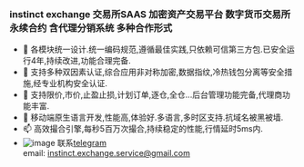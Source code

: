 ### instinct exchange 交易所SAAS 加密资产交易平台 数字货币交易所 永续合约 含代理分销系统 多种合作形式

- 👋 各模块统一设计.统一编码规范,遵循最佳实践,只依赖可信第三方包.已安全运行4年,持续改进,功能合理完备. 
- 👀 支持多种双因素认证,综合应用非对称加密,数据指纹,冷热钱包分离等安全措施,经专业机构安全认证.
- 🌱 支持限价,市价,止盈止损,计划订单,逐仓,全仓...后台管理功能完备,代理商功能丰富.
- 💞️ 移动端原生语言开发,性能高,体验好.多语言,多时区支持.抗域名被黑被墙.
- 📫 高效撮合引擎,每秒5百万次撮合,持续稳定的性能,行情延时5ms内.
- ![image](https://user-images.githubusercontent.com/108943823/178020583-acaf1c07-5d0c-4e96-a7ef-0157c08d2a10.png) 联系[telegram](https://t.me/instinct_chat)     
email: instinct.exchange.service@gmail.com


<!---
instinct-exchange/instinct-exchange is a ✨ special ✨ repository because its `README.md` (this file) appears on your GitHub profile.
You can click the Preview link to take a look at your changes.
--->
